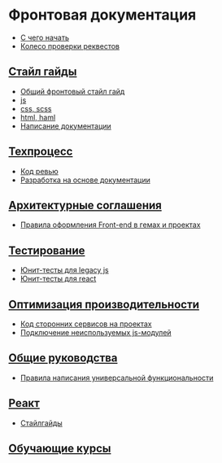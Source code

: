 Фронтовая документация
======================

* [С чего начать](getting-started/README.md)
* [Колесо проверки реквестов](workflow/code-review/code-review-wheel/README.md)


## [Стайл гайды](style-guides/README.md)

* [Общий фронтовый стайл гайд](style-guides/common/README.md)
* [js](style-guides/js/README.md)
* [css, scss](style-guides/css-scss/README.md)
* [html, haml](style-guides/html-haml/README.md)
* [Написание документации](style-guides/docs/README.md)


## [Техпроцесс](workflow/README.md)

* [Код ревью](workflow/code-review/README.md)
* [Разработка на основе документации](workflow/document-driven-development/README.md)


## [Архитектурные соглашения](architecture/README.md)

* [Правила оформления Front-end в гемах и проектах](architecture/gems_n_projects/README.md)


## [Тестирование](tests/README.md)

* [Юнит-тесты для legacy js](tests/legacy-unit-tests/README.md)
* [Юнит-тесты для react](tests/react-unit-tests/README.md)


## [Оптимизация производительности](performance/README.md)

* [Код сторонних сервисов на проектах](performance/external-code/README.md)
* [Подключение неиспользуемых js-модулей](performance/unused_modules/README.md)


## [Общие руководства](common/README.md)

* [Правила написания универсальной функциональности](common/universal-code-rules/README.md)


## [Реакт](react/README.md)

* [Стайлгайды](react/style-guides/README.md)

## [Обучающие курсы](education/README.md)
